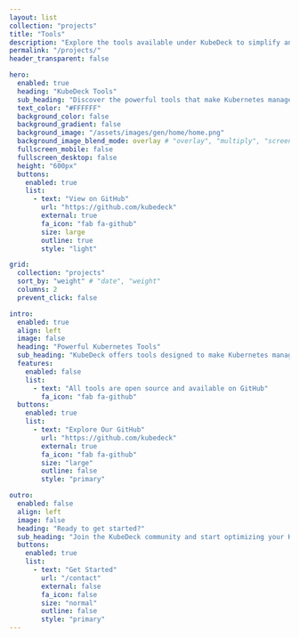 ```yaml
---
layout: list
collection: "projects"
title: "Tools"
description: "Explore the tools available under KubeDeck to simplify and enhance your Kubernetes management."
permalink: "/projects/"
header_transparent: false

hero:
  enabled: true
  heading: "KubeDeck Tools"
  sub_heading: "Discover the powerful tools that make Kubernetes management easier. From automatic resource cleanup with KubeTidy to snapshot management with the upcoming KubeSnapIt."
  text_color: "#FFFFFF"
  background_color: false
  background_gradient: false
  background_image: "/assets/images/gen/home/home.png"
  background_image_blend_mode: overlay # "overlay", "multiply", "screen"
  fullscreen_mobile: false
  fullscreen_desktop: false
  height: "600px"
  buttons:
    enabled: true
    list:
      - text: "View on GitHub"
        url: "https://github.com/kubedeck"
        external: true
        fa_icon: "fab fa-github"
        size: large
        outline: true
        style: "light"

grid:
  collection: "projects"
  sort_by: "weight" # "date", "weight"
  columns: 2
  prevent_click: false

intro:
  enabled: true
  align: left
  image: false
  heading: "Powerful Kubernetes Tools"
  sub_heading: "KubeDeck offers tools designed to make Kubernetes management easier, more efficient, and reliable. Whether it’s cleaning up old resources or managing snapshots, we have the tools to keep your clusters optimized."
  features:
    enabled: false
    list:
      - text: "All tools are open source and available on GitHub"
        fa_icon: "fab fa-github"
  buttons:
    enabled: true
    list:
      - text: "Explore Our GitHub"
        url: "https://github.com/kubedeck"
        external: true
        fa_icon: "fab fa-github"
        size: "large"
        outline: false
        style: "primary"

outro:
  enabled: false
  align: left
  image: false
  heading: "Ready to get started?"
  sub_heading: "Join the KubeDeck community and start optimizing your Kubernetes environment today."
  buttons:
    enabled: true
    list:
      - text: "Get Started"
        url: "/contact"
        external: false
        fa_icon: false
        size: "normal"
        outline: false
        style: "primary"
---
```

